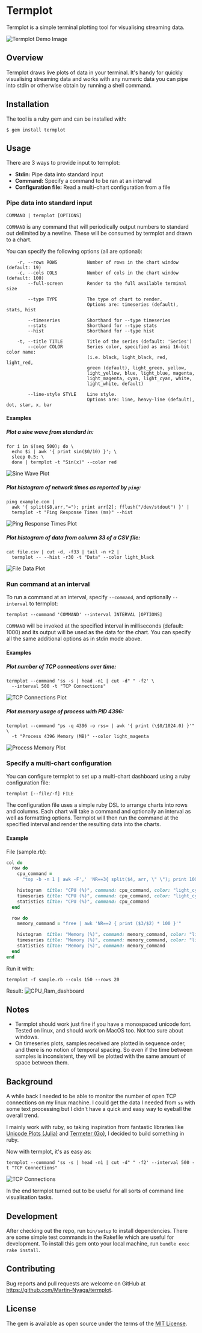# Termplot

Termplot is a simple terminal plotting tool for visualising streaming data.

![Termplot Demo Image](doc/demo.png)

## Overview

Termplot draws live plots of data in your terminal. It's handy for quickly
visualising streaming data and works with any numeric data you can pipe into
stdin or otherwise obtain by running a shell command.

## Installation

The tool is a ruby gem and can be installed with:

    $ gem install termplot

## Usage

There are 3 ways to provide input to termplot:
- **Stdin:** Pipe data into standard input
- **Command:** Specify a command to be ran at an interval
- **Configuration file:** Read a multi-chart configuration from a file

### Pipe data into standard input
```
COMMAND | termplot [OPTIONS]
```

`COMMAND` is any command that will periodically output numbers to standard out
delimited by a newline. These will be consumed by termplot and drawn to a chart. 

You can specify the following options (all are optional):
```
    -r, --rows ROWS           Number of rows in the chart window (default: 19)
    -c, --cols COLS           Number of cols in the chart window (default: 100)
        --full-screen         Render to the full available terminal size

        --type TYPE           The type of chart to render.
                              Options are: timeseries (default), stats, hist

        --timeseries          Shorthand for --type timeseries
        --stats               Shorthand for --type stats
        --hist                Shorthand for --type hist

    -t, --title TITLE         Title of the series (default: 'Series')
        --color COLOR         Series color, specified as ansi 16-bit color name:
                              (i.e. black, light_black, red, light_red,
                              green (default), light_green, yellow,
                              light_yellow, blue, light_blue, magenta,
                              light_magenta, cyan, light_cyan, white,
                              light_white, default)

        --line-style STYLE    Line style.
                              Options are: line, heavy-line (default), dot, star, x, bar
```

#### Examples

##### Plot a sine wave from standard in:

```
for i in $(seq 500); do \
  echo $i | awk '{ print sin($0/10) }'; \
  sleep 0.5; \
  done | termplot -t "Sin(x)" --color red
```
![Sine Wave Plot](doc/sin.png)

##### Plot histogram of network times as reported by `ping`:
```
ping example.com |
  awk '{ split($8,arr,"="); print arr[2]; fflush("/dev/stdout") }' |
  termplot -t "Ping Response Times (ms)" --hist
```
![Ping Response Times Plot](doc/ping.png)

##### Plot histogram of data from column 33 of a CSV file:
```
cat file.csv | cut -d, -f33 | tail -n +2 |
  termplot -- --hist -r30 -t "Data" --color light_black
```
![File Data Plot](doc/file.png)


### Run command at an interval
To run a command at an interval, specify `--command`, and optionally
`--interval` to termplot:
```
termplot --command 'COMMAND' --interval INTERVAL [OPTIONS]
```

`COMMAND` will be invoked at the specified interval in milliseconds (default:
1000) and its output will be used as the data for the chart. You can specify all
the same additional options as in stdin mode above.

#### Examples
##### Plot number of TCP connections over time:

```
termplot --command 'ss -s | head -n1 | cut -d" " -f2' \
  --interval 500 -t "TCP Connections"
```
![TCP Connections Plot](doc/tcp.png)

##### Plot memory usage of process with PID 4396:

```
termplot --command "ps -q 4396 -o rss= | awk '{ print (\$0/1024.0) }'" \
  -t "Process 4396 Memory (MB)" --color light_magenta
```
![Process Memory Plot](doc/memory.png)

### Specify a multi-chart configuration 
You can configure termplot to set up a multi-chart dashboard using a ruby
configuration file:

```
termplot [--file/-f] FILE
```

The configuration file uses a simple ruby DSL to arrange charts into rows and
columns. Each chart will take a command and optionally an interval as well as
formatting options. Termplot will then run the command at the specified interval
and render the resulting data into the charts.

#### Example

File (sample.rb):
```ruby
col do
  row do
    cpu_command =
      "top -b -n 1 | awk -F',' 'NR==3{ split($4, arr, \" \"); print 100.0 - arr[1] }'"

    histogram  title: "CPU (%)", command: cpu_command, color: "light_cyan"
    timeseries title: "CPU (%)", command: cpu_command, color: "light_cyan"
    statistics title: "CPU (%)", command: cpu_command
  end

  row do
    memory_command = "free | awk 'NR==2 { print ($3/$2) * 100 }'"

    histogram  title: "Memory (%)", command: memory_command, color: "light_magenta"
    timeseries title: "Memory (%)", command: memory_command, color: "light_magenta"
    statistics title: "Memory (%)", command: memory_command
  end
end
```
Run it with:
```
termplot -f sample.rb --cols 150 --rows 20
```

Result: 
![CPU_Ram_dashboard](doc/dash.png)


## Notes

- Termplot should work just fine if you have a monospaced unicode font.
  Tested on linux, and should work on MacOS too. Not too sure about windows.
- On timeseries plots, samples received are plotted in sequence order, and there
  is no notion of temporal spacing. So even if the time between samples is
  inconsistent, they will be plotted with the same amount of space between them.

## Background 

A while back I needed to be able to monitor the number of open TCP connections
on my linux machine. I could get the data I needed from `ss` with some text
processing but I didn't have a quick and easy way to eyeball the overall trend.

I mainly work with ruby, so taking
inspiration from fantastic libraries like [Unicode Plots
(Julia)](https://github.com/Evizero/UnicodePlots.jl) and
[Termeter (Go)](https://github.com/atsaki/termeter), I decided to build something in
ruby.

Now with termplot, it's as easy as:

```
termplot --command 'ss -s | head -n1 | cut -d" " -f2' --interval 500 -t "TCP Connections"
```

![TCP Connections](doc/tcp.png)

In the end termplot turned out to be useful for all sorts of command line
visualisation tasks.

## Development

After checking out the repo, run `bin/setup` to install dependencies. There are
some simple test commands in the Rakefile which are useful for development. To
install this gem onto your local machine, run `bundle exec rake install`.

## Contributing

Bug reports and pull requests are welcome on GitHub at
https://github.com/Martin-Nyaga/termplot.

## License

The gem is available as open source under the terms of the [MIT
License](https://opensource.org/licenses/MIT).
